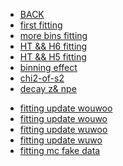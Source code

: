 <!-- docs/_sidebar.md -->

* [BACK](/introduction.md)
* [first fitting](analysis-water/fitting.md)
* [more bins fitting](analysis-water/morebin.md)
* [HT && H6 fitting](analysis-water/hodoH6.md)
* [HT && H5 fitting](analysis-water/hodoH5.md)
* [binning effect](analysis-water/binning.md)
* [chi2-of-s2 ](analysis-water/chi2s2.md)
* [decay z& npe](analysis-water/decayznpe.md)
<!-- * [fitting update](analysis-water/update1029.md) -->
<!-- * [fitting update1101](analysis-water/update1101.md) -->
* [ fitting update wouwoo ](analysis-water/update1103_wouwoo.md)
* [ fitting update wouwo ](analysis-water/update1103_wouwo.md)
* [ fitting update wuwoo ](analysis-water/update1103_wuwoo.md)
* [ fitting update wuwo ](analysis-water/update1103_wuwo.md)
* [ fitting mc fake data  ](analysis-water/update1103_mcfakedata.md)
